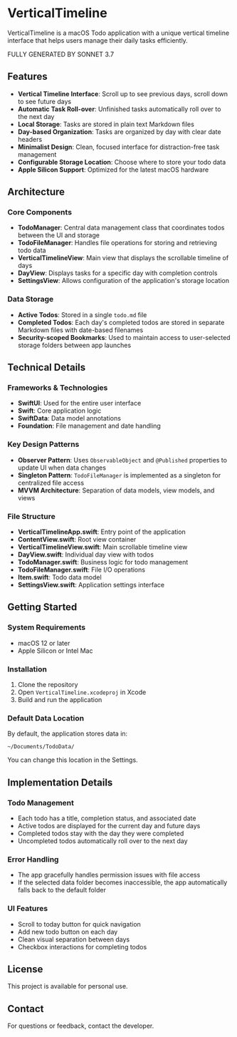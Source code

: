 # VerticalTimeline

VerticalTimeline is a macOS Todo application with a unique vertical timeline interface that helps users manage their daily tasks efficiently.

FULLY GENERATED BY SONNET 3.7

## Features

- **Vertical Timeline Interface**: Scroll up to see previous days, scroll down to see future days
- **Automatic Task Roll-over**: Unfinished tasks automatically roll over to the next day
- **Local Storage**: Tasks are stored in plain text Markdown files
- **Day-based Organization**: Tasks are organized by day with clear date headers
- **Minimalist Design**: Clean, focused interface for distraction-free task management
- **Configurable Storage Location**: Choose where to store your todo data
- **Apple Silicon Support**: Optimized for the latest macOS hardware

## Architecture

### Core Components

- **TodoManager**: Central data management class that coordinates todos between the UI and storage
- **TodoFileManager**: Handles file operations for storing and retrieving todo data
- **VerticalTimelineView**: Main view that displays the scrollable timeline of days
- **DayView**: Displays tasks for a specific day with completion controls
- **SettingsView**: Allows configuration of the application's storage location

### Data Storage

- **Active Todos**: Stored in a single `todo.md` file
- **Completed Todos**: Each day's completed todos are stored in separate Markdown files with date-based filenames
- **Security-scoped Bookmarks**: Used to maintain access to user-selected storage folders between app launches

## Technical Details

### Frameworks & Technologies

- **SwiftUI**: Used for the entire user interface
- **Swift**: Core application logic
- **SwiftData**: Data model annotations
- **Foundation**: File management and date handling

### Key Design Patterns

- **Observer Pattern**: Uses `ObservableObject` and `@Published` properties to update UI when data changes
- **Singleton Pattern**: `TodoFileManager` is implemented as a singleton for centralized file access
- **MVVM Architecture**: Separation of data models, view models, and views

### File Structure

- **VerticalTimelineApp.swift**: Entry point of the application
- **ContentView.swift**: Root view container
- **VerticalTimelineView.swift**: Main scrollable timeline view
- **DayView.swift**: Individual day view with todos
- **TodoManager.swift**: Business logic for todo management
- **TodoFileManager.swift**: File I/O operations
- **Item.swift**: Todo data model
- **SettingsView.swift**: Application settings interface

## Getting Started

### System Requirements

- macOS 12 or later
- Apple Silicon or Intel Mac

### Installation

1. Clone the repository
2. Open `VerticalTimeline.xcodeproj` in Xcode
3. Build and run the application

### Default Data Location

By default, the application stores data in:
```
~/Documents/TodoData/
```

You can change this location in the Settings.

## Implementation Details

### Todo Management

- Each todo has a title, completion status, and associated date
- Active todos are displayed for the current day and future days
- Completed todos stay with the day they were completed
- Uncompleted todos automatically roll over to the next day

### Error Handling

- The app gracefully handles permission issues with file access
- If the selected data folder becomes inaccessible, the app automatically falls back to the default folder

### UI Features

- Scroll to today button for quick navigation
- Add new todo button on each day
- Clean visual separation between days
- Checkbox interactions for completing todos

## License

This project is available for personal use.

## Contact

For questions or feedback, contact the developer. 